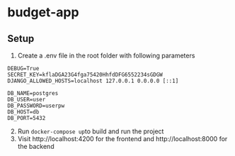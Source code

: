 # budget-app

## Setup

1. Create a .env file in the root folder with following parameters
```
DEBUG=True
SECRET_KEY=kflaDGA23G4fga75420HhfdDFG6552234sGDGW
DJANGO_ALLOWED_HOSTS=localhost 127.0.0.1 0.0.0.0 [::1]

DB_NAME=postgres
DB_USER=user
DB_PASSWORD=userpw
DB_HOST=db
DB_PORT=5432
```
2. Run `docker-compose up`to build and run the project
3. Visit http://localhost:4200 for the frontend and http://localhost:8000 for the backend